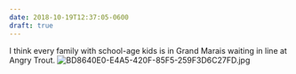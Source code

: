 ```yaml
---
date: 2018-10-19T12:37:05-0600
draft: true
---
```




I think every family with school-age kids is in Grand Marais waiting in line at Angry Trout. ![BD8640E0-E4A5-420F-85F5-259F3D6C27FD.jpg](http://ianwhitney.micro.blog/uploads/2018/beeb3f7bf6.jpg)



